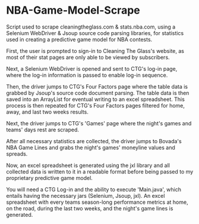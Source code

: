 # NBA-Game-Model-Scrape
Script used to scrape cleaningtheglass.com &amp; stats.nba.com, using a Selenium WebDriver & Jsoup source code parsing libraries, for statistics used in creating a predictive game model for NBA contests.


First, the user is prompted to sign-in to Cleaning The Glass's website, as most of their stat pages are only able to be viewed by subscribers.

Next, a Selenium WebDriver is opened and sent to CTG's log-in page, where the log-in information is passed to enable log-in sequence.

Then, the driver jumps to CTG's Four Factors page where the table data is grabbed by Jsoup's source code document parsing. The table data is then saved into an ArrayList for eventual writing to an excel spreadsheet. This process is then repeated for CTG's Four Factors pages filtered for home, away, and last two weeks results.

Next, the driver jumps to CTG's 'Games' page where the night's games and teams' days rest are scraped.

After all necessary statistics are collected, the driver jumps to Bovada's NBA Game Lines and grabs the night's games' moneyline values and spreads.

Now, an excel spreadsheet is generated using the jxl library and all collected data is written to it in a readable format before being passed to my proprietary predictive game model.


You will need a CTG Log-in and the ability to execute 'Main.java', which entails having the necessary jars (Selenium, Jsoup, jxl). An excel spreadsheet with every teams season-long performance metrics at home, on the road, during the last two weeks, and the night's game lines is generated.
